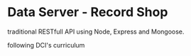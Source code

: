 
 # **Data Server - Record Shop**  
 
 traditional RESTfull API using Node, Express and Mongoose.
 
 following DCI's curriculum
